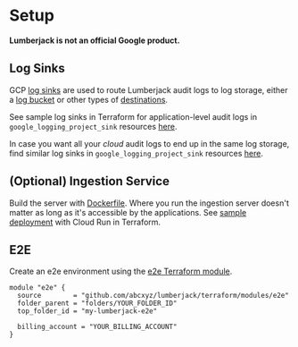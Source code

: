 # Setup

**Lumberjack is not an official Google product.**

## Log Sinks

GCP [log sinks](https://cloud.google.com/logging/docs/routing/overview) are used
to route Lumberjack audit logs to log storage, either a
[log bucket](https://cloud.google.com/logging/docs/routing/overview#buckets) or
other types of
[destinations](https://cloud.google.com/logging/docs/routing/overview#destinations).

See sample log sinks in Terraform for application-level audit logs in
`google_logging_project_sink` resources
[here](../terraform/modules/server-sink/main.tf).

In case you want all your _cloud_ audit logs to end up in the same log storage,
find similar log sinks in `google_logging_project_sink` resources
[here](../terraform/modules/cal-source-project/main.tf).

## (Optional) Ingestion Service

Build the server with [Dockerfile](../scripts/server.dockerfile). Where you run
the ingestion server doesn't matter as long as it's accessible by the
applications. See [sample deployment](../terraform/modules/server-service/) with
Cloud Run in Terraform.

## E2E

Create an e2e environment using the
[e2e Terraform module](../terraform/modules/e2e/).

```
module "e2e" {
  source        = "github.com/abcxyz/lumberjack/terraform/modules/e2e"
  folder_parent = "folders/YOUR_FOLDER_ID"
  top_folder_id = "my-lumberjack-e2e"

  billing_account = "YOUR_BILLING_ACCOUNT"
}
```